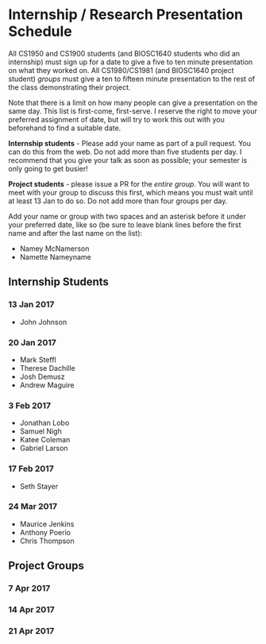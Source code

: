# Internship / Research Presentation Schedule

All CS1950 and CS1900 students (and BIOSC1640 students who did an internship) must sign up for a date to give a five to ten minute presentation on what they worked on.  All CS1980/CS1981 (and BIOSC1640 project student) _groups_ must give a ten to fifteen minute presentation to the rest of the class demonstrating their project.

Note that there is a limit on how many people can give a presentation on the same day.  This list is first-come, first-serve.  I reserve the right to move your preferred assignment of date, but will try to work this out with you beforehand to find a suitable date.

__Internship students__ - Please add your name as part of a pull request.  You can do this from the web.  Do not add more than five students per day.  I recommend that you give your talk as soon as possible; your semester is only going to get busier!

__Project students__ - please issue a PR for the _entire group_.  You will want to meet with your group to discuss this first, which means you must wait until at least 13 Jan to do so. Do not add more than four groups per day.

Add your name or group with two spaces and an asterisk before it under your preferred date, like so (be sure to leave blank lines before the first name and after the last name on the list):

  * Namey McNamerson
  * Namette Nameyname
  
## Internship Students



### 13 Jan 2017
  * John Johnson

### 20 Jan 2017

  * Mark Steffl
  * Therese Dachille 
  * Josh Demusz
  * Andrew Maguire

### 3 Feb 2017

  * Jonathan Lobo
  * Samuel Nigh
  * Katee Coleman
  * Gabriel Larson


### 17 Feb 2017

  * Seth Stayer


### 24 Mar 2017

  * Maurice Jenkins
  * Anthony Poerio
  * Chris Thompson


## Project Groups




### 7 Apr 2017




###  14 Apr 2017




### 21 Apr 2017









